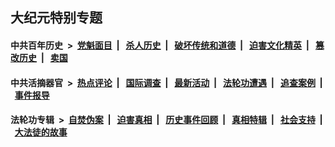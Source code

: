 ## 大纪元特别专题

#### 中共百年历史 &nbsp;>&nbsp; [党魁面目](indexes/nf1176107/README.md?05140430) &nbsp;| &nbsp; [杀人历史](indexes/nf1176106/README.md?05140430) &nbsp;| &nbsp; [破坏传统和道德](indexes/nf1176106/README.md?05140430) &nbsp;| &nbsp; [迫害文化精英](indexes/nf1176111/README.md?05140430) &nbsp;| &nbsp; [篡改历史](indexes/nf1176115/README.md?05140430) &nbsp;| &nbsp; [卖国](indexes/nf1176117/README.md?05140430) 

#### 中共活摘器官 &nbsp;>&nbsp; [热点评论](indexes/nf5879/README.md?05140430) &nbsp;| &nbsp; [国际调查](indexes/nf5947/README.md?05140430) &nbsp;| &nbsp; [最新活动](indexes/nf5883/README.md?05140430) &nbsp;| &nbsp; [法轮功遭遇](indexes/nf5881/README.md?05140430) &nbsp;| &nbsp; [追查案例](indexes/nf5880/README.md?05140430) &nbsp;| &nbsp; [事件报导](indexes/nf5877/README.md?05140430) 

#### 法轮功专辑 &nbsp;>&nbsp; [自焚伪案](indexes/nf5562/README.md?05140430) &nbsp;| &nbsp; [迫害真相](indexes/nf4379/README.md?05140430) &nbsp;| &nbsp; [历史事件回顾](indexes/nf5793/README.md?05140430) &nbsp;| &nbsp; [真相特辑](indexes/nf4389/README.md?05140430) &nbsp;| &nbsp; [社会支持](indexes/nf4386/README.md?05140430) &nbsp;| &nbsp; [大法徒的故事](indexes/nf1147481/README.md?05140430) 
